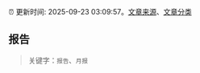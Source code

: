 :alarm_clock: 更新时间: 2025-09-23 03:09:57。[文章来源](/README.md)、[文章分类](/TAGS.md)

## 报告


> 关键字：`报告`、`月报`



